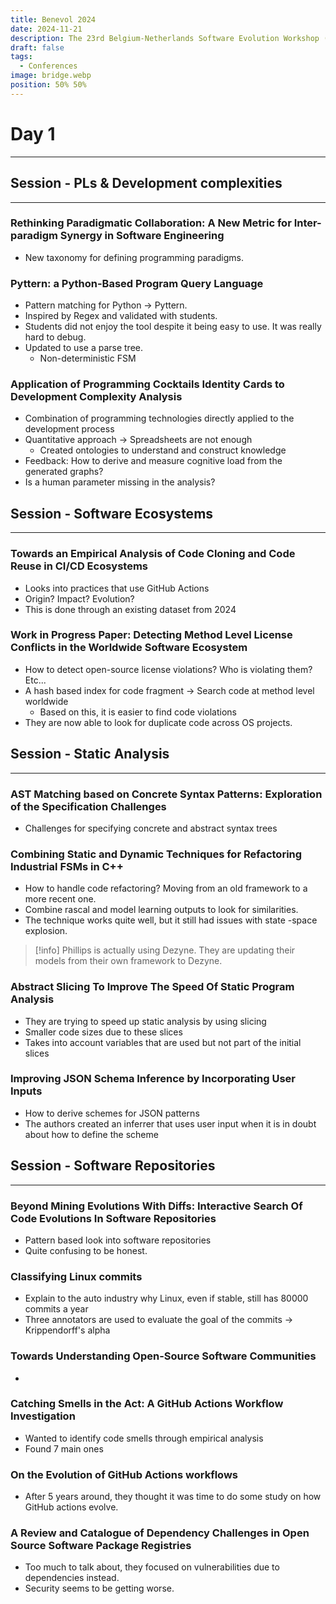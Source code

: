 ```yaml
---
title: Benevol 2024
date: 2024-11-21
description: The 23rd Belgium-Netherlands Software Evolution Workshop (Wed 20 +) Thu 21 - Fri 22 November 2024, Namur Belgium
draft: false
tags:
  - Conferences
image: bridge.webp
position: 50% 50%
---
```


# Day 1
---
## Session - PLs & Development complexities
---
### Rethinking Paradigmatic Collaboration: A New Metric for Inter-paradigm Synergy in Software Engineering

- New taxonomy for defining programming paradigms.
### Pyttern: a Python-Based Program Query Language

- Pattern matching for Python -> Pyttern.
- Inspired by Regex and validated with students.
- Students did not enjoy the tool despite it being easy to use. It was really hard to debug.
- Updated to use a parse tree.
	- Non-deterministic FSM
### Application of Programming Cocktails Identity Cards to Development Complexity Analysis

- Combination of programming technologies directly applied to the development process
- Quantitative approach -> Spreadsheets are not enough
	- Created ontologies to understand and construct knowledge
- Feedback: How to derive and measure cognitive load from the generated graphs?
- Is a human parameter missing in the analysis?
## Session - Software Ecosystems
---
### Towards an Empirical Analysis of Code Cloning and Code Reuse in CI/CD Ecosystems

- Looks into practices that use GitHub Actions
- Origin? Impact? Evolution?
- This is done through an existing dataset from 2024
### Work in Progress Paper: Detecting Method Level License Conflicts in the Worldwide Software Ecosystem

- How to detect open-source license violations? Who is violating them? Etc...
- A hash based index for code fragment -> Search code at method level worldwide
	- Based on this, it is easier to find code violations
- They are now able to look for duplicate code across OS projects.
## Session - Static Analysis
---
### AST Matching based on Concrete Syntax Patterns: Exploration of the Specification Challenges

- Challenges for specifying concrete and abstract syntax trees
### Combining Static and Dynamic Techniques for Refactoring Industrial FSMs in C++

- How to handle code refactoring? Moving from an old framework to a more recent one.
- Combine rascal and model learning outputs to look for similarities.
- The technique works quite well, but it still had issues with state -space explosion. 

> [!info] 
> Phillips is actually using Dezyne. They are updating their models from their own framework to Dezyne.
### Abstract Slicing To Improve The Speed Of Static Program Analysis

- They are trying to speed up static analysis by using slicing
- Smaller code sizes due to these slices
- Takes into account variables that are used but not part of the initial slices
### Improving JSON Schema Inference by Incorporating User Inputs

- How to derive schemes for JSON patterns
- The authors created an inferrer that uses user input when it is in doubt about how to define the scheme

## Session - Software Repositories
---
### Beyond Mining Evolutions With Diffs: Interactive Search Of Code Evolutions In Software Repositories

- Pattern based look into software repositories
- Quite confusing to be honest.

### Classifying Linux commits

- Explain to the auto industry why Linux, even if stable, still has 80000 commits a year
-  Three annotators are used to evaluate the goal of the commits -> Krippendorff's alpha

### Towards Understanding Open-Source Software Communities

- 

### Catching Smells in the Act: A GitHub Actions Workflow Investigation

- Wanted to identify code smells through empirical analysis
- Found 7 main ones

### On the Evolution of GitHub Actions workflows

- After 5 years around, they thought it was time to do some study on how GitHub actions evolve.

### A Review and Catalogue of Dependency Challenges in Open Source Software Package Registries

- Too much to talk about, they focused on vulnerabilities due to dependencies instead.
- Security seems to be getting worse.
